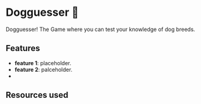 # Dogguesser 🐾

Dogguesser! The Game where you can test your knowledge of dog breeds.


## Features

- **feature 1**: placeholder.
- **feature 2**: palceholder.
-


## Resources used
